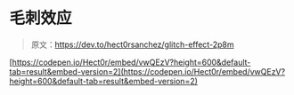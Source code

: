 # 毛刺效应

> 原文：<https://dev.to/hect0rsanchez/glitch-effect-2p8m>

[https://codepen.io/Hect0r/embed/vwQEzV?height=600&default-tab=result&embed-version=2](https://codepen.io/Hect0r/embed/vwQEzV?height=600&default-tab=result&embed-version=2)